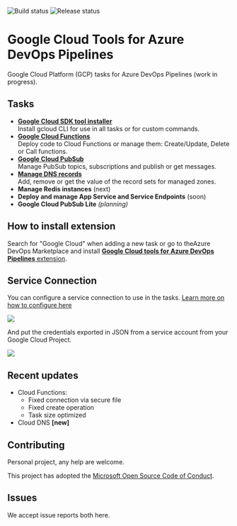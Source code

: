 ![Build status](https://dev.azure.com/nexsobr/nx-team/_apis/build/status/Tools/External/AzureDevOps.GoogleCloudTools.BaseExtension) ![Release status](https://vsrm.dev.azure.com/nexsobr/_apis/public/Release/badge/7c7f8052-bec7-4f7d-b267-22a6f7da4a37/1/1) 

# Google Cloud Tools for Azure DevOps Pipelines

Google Cloud Platform (GCP) tasks for Azure DevOps Pipelines
(work in progress).

## Tasks
- **[Google Cloud SDK tool installer](Tasks/GoogleCloudSdkTool)**  
Install gcloud CLI for use in all tasks or for custom commands.
- **[Google Cloud Functions](Tasks/GoogleCloudFunctions)**  
Deploy code to Cloud Functions or manage them: Create/Update, Delete or Call functions.
- **[Google Cloud PubSub](Tasks/GoogleCloudPubSub)**  
Manage PubSub topics, subscriptions and publish or get messages.
- **[Manage DNS records](Tasks/GoogleCloudDNS)**  
Add, remove or get the value of the record sets for managed zones.
- **Manage Redis instances** (next)
- **Deploy and manage App Service and Service Endpoints** (soon)
- **Google Cloud PubSub Lite** _(planning)_

## How to install extension
Search for "Google Cloud" when adding a new task or go to theAzure DevOps Marketplace and install [**Google Cloud tools for Azure DevOps Pipelines** extension](https://marketplace.visualstudio.com/items?itemName=nexso.azure-devops-google-cloud-tools).

## Service Connection

You can configure a service connection to use in the tasks.
[Learn more on how to configure here](SERVICECONN.md)

![](images/scmenu.png)

And put the credentials exported in JSON from a service account from your Google Cloud Project.

![](images/sc.png)

## Recent updates
* Cloud Functions:
  - Fixed connection via secure file
  - Fixed create operation
  - Task size optimized
* Cloud DNS **[new]**

## Contributing

Personal project, any help are welcome.

This project has adopted the [Microsoft Open Source Code of Conduct](https://opensource.microsoft.com/codeofconduct/).

## Issues

We accept issue reports both here.
